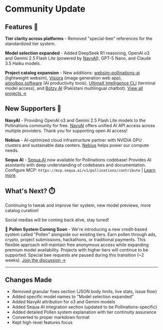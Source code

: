 # Community Update

## Features 👀

**Tier clarity across platforms** - Removed "special-bee" references for the standardized tier system.

**Model selection expanded** - Added DeepSeek R1 reasoning, OpenAI o3 and Gemini 2.5 Flash Lite (powered by [NavyAI](https://api.navy)), GPT-5 Nano, and Claude 3.5 Haiku models.

**Project catalog expansion** - New additions: [websim-pollinations-ai](https://websim.pollinations.ai) (lightweight websim), [Visiora](https://visiora-img.netlify.app/) (image generation web app), [aitoolbox.software](https://aitoolbox.software/) (AI productivity tools), [UltimaX Intelligence CLI](https://huggingface.co/spaces/umint/cli) (terminal model access), and [Botzy AI](https://botzy.hexabiz.com.pk) (Pakistani multilingual chatbot). [View all projects →](https://pollinations.ai/#projects)

## New Supporters 🤝

**NavyAI** - Providing OpenAI o3 and Gemini 2.5 Flash Lite models to the Pollinations community for free. [NavyAI](https://api.navy) offers unified AI API access across multiple providers. Thank you for supporting open AI access!

**Nebius** - AI-optimized cloud infrastructure partner with NVIDIA GPU clusters and sustainable data centers. [Nebius](https://nebius.com) helps power our compute needs.

**Sequa AI** - [Sequa.AI](https://sequa.ai) now available for Pollinations codebase! Provides AI assistants with deep understanding of codebases and documentation. Configure MCP: `https://mcp.sequa.ai/v1/pollinations/contribute` | [Learn more](https://sequa.ai).

## What's Next? ⏱️

Continuing to tweak and improve tier system, new model previews, more catalog curation!

Social medias will be coming back alive, stay tuned!

🐝 **Pollen System Coming Soon** - We're introducing a new credit-based system called "Pollen" alongside our existing tiers. Earn pollen through ads, crypto, project submissions, hackathons, or traditional payments. This flexible approach will maintain free anonymous access while expanding premium model availability. Projects with higher tiers will continue to be supported. Special bee requests are paused during this transition (~2 weeks). [Join the discussion →](https://github.com/pollinations/pollinations/issues/2202)

---

## Changes Made
- Removed granular fixes section (JSON body limits, live stats, issue flow)
- Added specific model names to "Model selection expanded"
- Added NavyAI attribution for o3 and Gemini models
- Added Sequa AI integration section (updated to be Pollinations-specific)
- Added detailed Pollen system explanation with tier continuity assurance
- Converted to proper markdown format
- Kept high-level features focus

